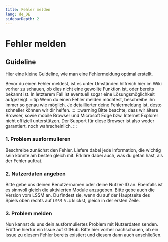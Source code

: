 ```yaml
---
title: Fehler melden
lang: de_DE
sidebarDepth: 2
---
```


# Fehler melden

## Guideline
Hier eine kleine Guideline, wie man eine Fehlermeldung optimal erstellt.

Bevor du einen Fehler meldest, ist es unter Umständen hilfreich hier im Wiki vorher zu schauen, ob dies nicht eine gewollte Funktion ist, oder bereits bekannt ist. In letzterem Fall ist eventuell sogar eine Lösungsmöglichkeit aufgezeigt.
:::tip
Wenn du einen Fehler melden möchtest, beschreibe ihn immer so genau wie möglich. Je detaillierter deine Fehlermeldung ist, desto schneller können wir dir helfen.
:::
:::warning
Bitte beachte, dass wir ältere Browser, sowie mobile Browser und Microsoft Edge bzw. Internet Explorer nicht offiziell unterstützen. Der Support für diese Browser ist also weder garantiert, noch wahrscheinlich.
:::

### 1. Problem ausformulieren
Beschreibe zunächst den Fehler. Liefere dabei jede Information, die wichtig sein könnte am besten gleich mit. Erkläre dabei auch, was du getan hast, als der Fehler auftrat.

### 2. Nutzerdaten angeben
Bitte gebe uns deinen Benutzernamen oder deine Nutzer-ID an. Ebenfalls ist es sinnvoll gleich die aktivierten Module anzugeben. Bitte gebe auch die Version vom LSSM an. Du findest sie, wenn du auf der Hauptseite des Spiels oben rechts auf `LSSM V.4` klickst, gleich in der ersten Zeile.

### 3. Problem melden
Nun kannst du uns dein ausformuliertes Problem mit Nutzerdaten senden. Eröffne hierfür ein Issue auf <a :href="$theme.variables.github + '/issues'" target="_blank">GitHub</a>. Bitte hier vorher nachschauen, ob ein Issue zu diesem Fehler bereits existiert und diesem dann auch anschließen.
